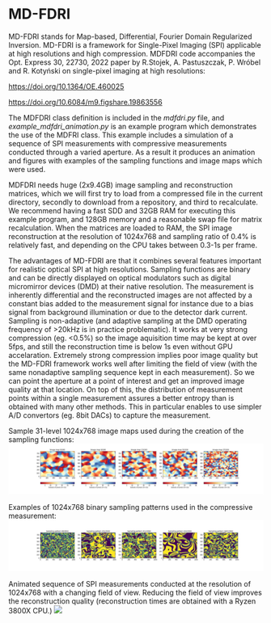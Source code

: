 # MD-FDRI

MD-FDRI stands for Map-based, Differential, Fourier Domain Regularized Inversion. MD-FDRI is a framework for
 Single-Pixel Imaging (SPI) applicable at high resolutions and high compression. MDFDRI code accompanies the Opt. Express 30, 22730, 2022 paper
by R.Stojek, A. Pastuszczak, P. Wróbel and R. Kotyński on single-pixel imaging at high resolutions:

https://doi.org/10.1364/OE.460025

https://doi.org/10.6084/m9.figshare.19863556

The MDFDRI class definition is included in the _mdfdri.py_ file, and 
_example_mdfdri_animation.py_ is an example program which demonstrates the use of the MDFRI class. This example includes a simulation of a sequence of SPI measurements with compressive measurements conducted through a varied aperture. As a result it produces an animation and figures with examples of the sampling functions and image maps which were used.

MDFDRI needs huge (2x9.4GB) image sampling and reconstruction matrices, which we will first try to load from a compressed file in the current directory, secondly to download from a repository, and third to recalculate. We recommend having a fast SDD and 32GB RAM for executing this example program, and 128GB memory and a reasonable swap file for matrix recalculation. When the matrices are loaded to RAM, the SPI image reconstruction at the resolution of 1024x768 and sampling ratio of 0.4% is relatively fast, and depending on the CPU takes between 0.3-1s per frame.

The advantages of MD-FDRI are that it combines several features important for realistic optical SPI at high resolutions. Sampling functions are binary and can be directly displayed on optical modulators such as digital micromirror devices (DMD) at their native resolution. The measurement is inherently differential and the reconstructed images are not affected by a constant bias added to the measurement signal for instance due to a bias signal from background illumination or due to the detector dark current. Sampling is non-adaptive (and adaptive sampling at the DMD operating frequency of >20kHz is in practice problematic). It works at very strong compression (eg. <0.5%) so the image aquisition time may be kept at over 5fps, and still the reconstruction time is below 1s even without GPU accelaration. Extremely strong compression implies poor image quality but the MD-FDRI framework works well after limiting the field of view (with the same nonadaptive sampling sequence kept in each measurement). So we can point the aperture at a point of interest and get an improved image quality at that location. On top of this, the distribution of measurement points within a single measurement assures a better entropy than is obtained with many other methods. This in particular enables to use simpler A/D convertors (eg. 8bit DACs) to capture the measurement. 


Sample 31-level 1024x768 image maps used during the creation of the sampling functions:
![](readme/fig_image_maps.jpg)

Examples of 1024x768 binary sampling patterns used in the compressive measurement:
![](readme/fig_sampling_patterns.jpg)

Animated sequence of SPI measurements conducted at the resolution of 1024x768 with a changing field of view. Reducing the field of view improves the reconstruction quality (reconstruction times are obtained with a Ryzen 3800X CPU.)
![](readme/mdfdri_animation_768_1024.gif)
